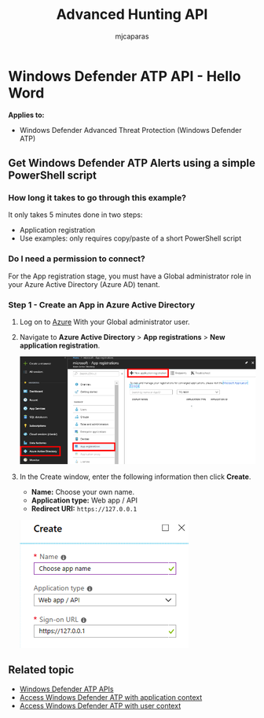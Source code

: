 ﻿---
title: Advanced Hunting API
description: Use this API to run advanced queries
keywords: apis, supported apis, advanced hunting, query
search.product: eADQiWindows 10XVcnh
ms.prod: w10
ms.mktglfcycl: deploy
ms.sitesec: library
ms.pagetype: security
ms.author: macapara
author: mjcaparas
ms.localizationpriority: medium
manager: dansimp
audience: ITPro
ms.collection: M365-security-compliance 
ms.topic: article
ms.date: 09/24/2018
---

# Windows Defender ATP API - Hello Word 
**Applies to:**
- Windows Defender Advanced Threat Protection (Windows Defender ATP)


## Get Windows Defender ATP Alerts using a simple PowerShell script

### How long it takes to go through this example?
It only takes 5 minutes done in two steps:
- Application registration
- Use examples: only requires copy/paste of a short PowerShell script

### Do I need a permission to connect?
For the App registration stage, you must have a Global administrator role in your Azure Active Directory (Azure AD) tenant.

### Step 1 - Create an App in Azure Active Directory

1.	Log on to [Azure](https://portal.azure.com) With your Global administrator user.

2.	Navigate to **Azure Active Directory** > **App registrations** > **New application registration**. 

    ![Image of Microsoft Azure and navigation to application registration](images/atp-azure-new-app.png)

3.	In the Create window, enter the following information then click **Create**.

    - **Name:** Choose your own name. 
    - **Application type:** Web app / API
    - **Redirect URI:** `https://127.0.0.1`

	![Image of Create application window](images/webapp-create.png)


## Related topic
- [Windows Defender ATP APIs](exposed-apis-list.md)
- [Access Windows Defender ATP with application context](exposed-apis-create-app-webapp.md)
- [Access Windows Defender ATP with user context](exposed-apis-create-app-nativeapp.md)